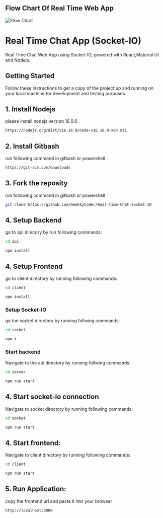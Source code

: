 ## Flow Chart Of Real Time Web App
![Flow Chart](/public/assets/realtime-chat-app-app-flow.png)


# Real Time Chat App (Socket-IO)

Real Time Chat Web App using Socket-IO, powered with React,Material UI and Nodejs.


## Getting Started

Follow these instructions to get a copy of the project up and running on your local machine for development and testing purposes.

## 1. Install Nodejs
please install nodejs version 16.0.0
```bash
https://nodejs.org/dist/v16.16.0/node-v16.16.0-x64.msi
```

## 2. Install Gitbash
run following command in gitbash or powershell
```bash
https://git-scm.com/downloads
```

## 3. Fork the reposity
run following command in gitbash or powershell
```bash
git clone https://github.com/GeekkyCoder/Real-time-Chat-Socket-IO
```

## 4. Setup Backend
go to api direcory by run following commands:
```bash
cd api
```

```bash
npm install
```

## 4. Setup Frontend 
go to client directory by running following commands:
```bash
cd client
```

```bash
npm install
```

### Setup Socket-IO
go ton socket directory by running follwing commands:
```bash
cd socket
```

```bash
npm i 
```

### Start backend
Navigate to the api directory by running follwing commands:
```bash
cd server
```
```bash
npm run start
```

## 4. Start socket-io connection
Navigate to socket directory by running following commands:
```bash
cd socket
```
```bash
npm run start
```


## 4. Start frontend:
Navigate to client directory by running following commands:
```bash
cd client
```
```bash
npm run start
```


## 5. Run Application:
copy the frontend url and paste it into your browser
```bash 
http://localhost:3000
```



